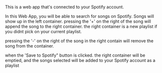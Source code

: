 This is a web app that's connected to your Spotify account.

In this Web App, you will be able to search for songs on Spotify. Songs will show up in the left container.
pressing the '+' on the right of the song will append the song to the right container. the right container is a new playlist if you didnt pick on your current playlist.

pressing the '-' on the right of the song in the right contain will remove the song from the container.

when the 'Save to Spotify" button is clicked. the right container will be emptied, and the songs selected will be added to your Spotify account as a playlist
